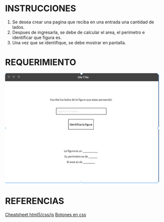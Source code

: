 # INSTRUCCIONES
1. Se desea crear una pagina que reciba en una entrada una cantidad de lados.
2. Despues de ingresarla, se debe de calcular el area, el perimetro e identificar que figura es.
3. Una vez que se identifique, se debe mostrar en pantalla.

# REQUERIMIENTO
<p>
  <img src="assets/requerimiento.png"/>
</p>
  

# REFERENCIAS
[Cheatsheet html5/css/js](https://lenguajehtml.com/cheatsheets/)
[Botones en css](https://www.bestcssbuttongenerator.com/#/25)
